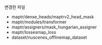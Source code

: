 변경한 파일
- maptr/dense_heads/maptrv2_head_mask
- maptr/modules/transformer
- maptr/assigners/mask_hungarian_assigner
- maptr/lossesmap_loss
- dataset/nuscenes_offlinemap_dataset
